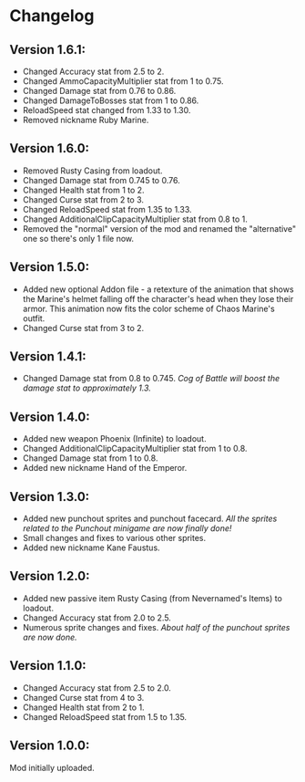 # Changelog

## Version 1.6.1:
* Changed Accuracy stat from 2.5 to 2.
* Changed AmmoCapacityMultiplier stat from 1 to 0.75.
* Changed Damage stat from 0.76 to 0.86.
* Changed DamageToBosses stat from 1 to 0.86.
* ReloadSpeed stat changed from 1.33 to 1.30.
* Removed nickname Ruby Marine.

## Version 1.6.0:
* Removed Rusty Casing from loadout.
* Changed Damage stat from 0.745 to 0.76.
* Changed Health stat from 1 to 2.
* Changed Curse stat from 2 to 3.
* Changed ReloadSpeed stat from 1.35 to 1.33.
* Changed AdditionalClipCapacityMultiplier stat from 0.8 to 1.
* Removed the "normal" version of the mod and renamed the "alternative" one so there's only 1 file now.

## Version 1.5.0:
* Added new optional Addon file - a retexture of the animation that shows the Marine's helmet falling off the character's head when they lose their armor. This animation now fits the color scheme of Chaos Marine's outfit.
* Changed Curse stat from 3 to 2.

## Version 1.4.1:
* Changed Damage stat from 0.8 to 0.745. _Cog of Battle will boost the damage stat to approximately 1.3._

## Version 1.4.0:
* Added new weapon Phoenix (Infinite) to loadout.
* Changed AdditionalClipCapacityMultiplier stat from 1 to 0.8.
* Changed Damage stat from 1 to 0.8.
* Added new nickname Hand of the Emperor.

## Version 1.3.0:
* Added new punchout sprites and punchout facecard. _All the sprites related to the Punchout minigame are now finally done!_
* Small changes and fixes to various other sprites.
* Added new nickname Kane Faustus.

## Version 1.2.0:
* Added new passive item Rusty Casing (from Nevernamed's Items) to loadout.
* Changed Accuracy stat from 2.0 to 2.5.
* Numerous sprite changes and fixes. _About half of the punchout sprites are now done._

## Version 1.1.0:
* Changed Accuracy stat from 2.5 to 2.0.
* Changed Curse stat from 4 to 3.
* Changed Health stat from 2 to 1.
* Changed ReloadSpeed stat from 1.5 to 1.35.

## Version 1.0.0:
Mod initially uploaded.
